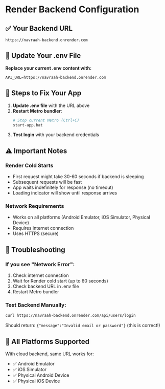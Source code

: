 # Render Backend Configuration

## ✅ Your Backend URL
```
https://navraah-backend.onrender.com
```

## 📝 Update Your .env File

**Replace your current .env content with:**
```
API_URL=https://navraah-backend.onrender.com
```

## 🚀 Steps to Fix Your App

1. **Update .env file** with the URL above
2. **Restart Metro bundler**:
   ```bash
   # Stop current Metro (Ctrl+C)
   start-app.bat
   ```
3. **Test login** with your backend credentials

## ⚠️ Important Notes

### Render Cold Starts
- First request might take 30-60 seconds if backend is sleeping
- Subsequent requests will be fast
- App waits indefinitely for response (no timeout)
- Loading indicator will show until response arrives

### Network Requirements
- Works on all platforms (Android Emulator, iOS Simulator, Physical Device)
- Requires internet connection
- Uses HTTPS (secure)

## 🔧 Troubleshooting

### If you see "Network Error":
1. Check internet connection
2. Wait for Render cold start (up to 60 seconds)
3. Check backend URL in .env file
4. Restart Metro bundler

### Test Backend Manually:
```bash
curl https://navraah-backend.onrender.com/api/users/login
```
Should return: `{"message":"Invalid email or password"}` (this is correct!)

## 📱 All Platforms Supported
With cloud backend, same URL works for:
- ✅ Android Emulator  
- ✅ iOS Simulator
- ✅ Physical Android Device
- ✅ Physical iOS Device 
